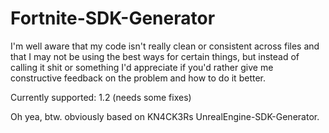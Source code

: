 # Fortnite-SDK-Generator

I'm well aware that my code isn't really clean or consistent across files and that I may not be using the best ways for certain things, but instead of calling it shit or something I'd appreciate if you'd rather give me constructive feedback on the problem and how to do it better.

Currently supported:
1.2 (needs some fixes)


Oh yea, btw. obviously based on KN4CK3Rs UnrealEngine-SDK-Generator.

